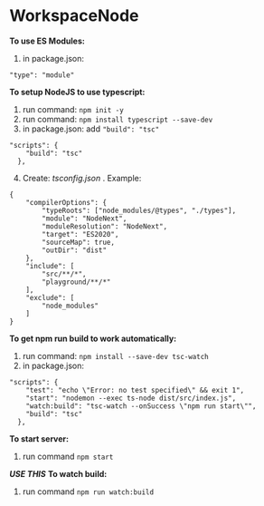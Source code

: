 # WorkspaceNode

**To use ES Modules:**
1. in package.json:
```
"type": "module"
```
**To setup NodeJS to use typescript:**
1. run command: `npm init -y`
2. run command: `npm install typescript --save-dev`
3. in package.json: add `"build": "tsc"`
```
"scripts": {
    "build": "tsc"
  },
```
4. Create: *tsconfig.json* . Example:
```
{
    "compilerOptions": {
        "typeRoots": ["node_modules/@types", "./types"],
        "module": "NodeNext",
        "moduleResolution": "NodeNext",
        "target": "ES2020",
        "sourceMap": true,
        "outDir": "dist"
    },
    "include": [
        "src/**/*",
        "playground/**/*"
    ],
    "exclude": [
        "node_modules"
    ]
}
```
**To get npm run build to work automatically:**
1. run command: `npm install --save-dev tsc-watch`
2. in package.json:
```
"scripts": {
    "test": "echo \"Error: no test specified\" && exit 1",
    "start": "nodemon --exec ts-node dist/src/index.js",
    "watch:build": "tsc-watch --onSuccess \"npm run start\"",
    "build": "tsc"
  },
```

**To start server:**
1. run command `npm start`

***USE THIS***
**To watch build:** 
1. run command `npm run watch:build`
